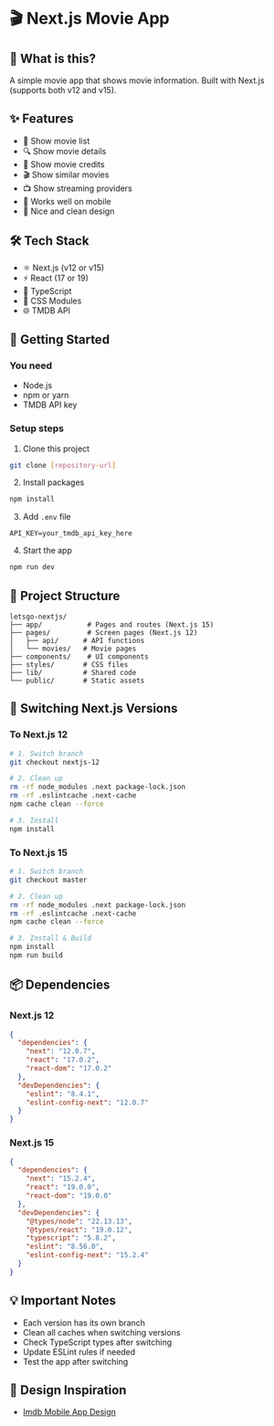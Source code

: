 # 🎬 Next.js Movie App

## 🎯 What is this?
A simple movie app that shows movie information. Built with Next.js (supports both v12 and v15).

## ✨ Features
- 🎯 Show movie list
- 🔍 Show movie details
- 👥 Show movie credits
- 🎬 Show similar movies
- 📺 Show streaming providers
- 📱 Works well on mobile
- 🎨 Nice and clean design

## 🛠 Tech Stack
- ⚛️ Next.js (v12 or v15)
- ⚡ React (17 or 19)
- 📝 TypeScript
- 🎨 CSS Modules
- 🌐 TMDB API

## 🚀 Getting Started

### You need
- Node.js
- npm or yarn
- TMDB API key

### Setup steps
1. Clone this project
```bash
git clone [repository-url]
```

2. Install packages
```bash
npm install
```

3. Add `.env` file
```
API_KEY=your_tmdb_api_key_here
```

4. Start the app
```bash
npm run dev
```

## 📁 Project Structure
```
letsgo-nextjs/
├── app/           # Pages and routes (Next.js 15)
├── pages/         # Screen pages (Next.js 12)
│   ├── api/      # API functions
│   └── movies/   # Movie pages
├── components/    # UI components
├── styles/       # CSS files
├── lib/          # Shared code
└── public/       # Static assets
```

## 🔄 Switching Next.js Versions

### To Next.js 12
```bash
# 1. Switch branch
git checkout nextjs-12

# 2. Clean up
rm -rf node_modules .next package-lock.json
rm -rf .eslintcache .next-cache
npm cache clean --force

# 3. Install
npm install
```

### To Next.js 15
```bash
# 1. Switch branch
git checkout master

# 2. Clean up
rm -rf node_modules .next package-lock.json
rm -rf .eslintcache .next-cache
npm cache clean --force

# 3. Install & Build
npm install
npm run build
```

## 📦 Dependencies

### Next.js 12
```json
{
  "dependencies": {
    "next": "12.0.7",
    "react": "17.0.2",
    "react-dom": "17.0.2"
  },
  "devDependencies": {
    "eslint": "8.4.1",
    "eslint-config-next": "12.0.7"
  }
}
```

### Next.js 15
```json
{
  "dependencies": {
    "next": "15.2.4",
    "react": "19.0.0",
    "react-dom": "19.0.0"
  },
  "devDependencies": {
    "@types/node": "22.13.13",
    "@types/react": "19.0.12",
    "typescript": "5.8.2",
    "eslint": "8.56.0",
    "eslint-config-next": "15.2.4"
  }
}
```

## 💡 Important Notes
- Each version has its own branch
- Clean all caches when switching versions
- Check TypeScript types after switching
- Update ESLint rules if needed
- Test the app after switching

## 🎨 Design Inspiration
- [Imdb Mobile App Design](https://dribbble.com/shots/11413278-Imdb-mobile-app-design)